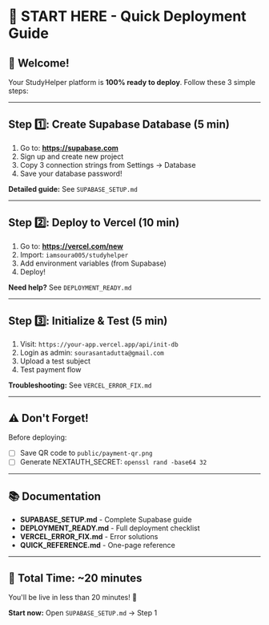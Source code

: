 # 🚀 START HERE - Quick Deployment Guide

## 👋 Welcome!

Your StudyHelper platform is **100% ready to deploy**. Follow these 3 simple steps:

---

## Step 1️⃣: Create Supabase Database (5 min)

1. Go to: **https://supabase.com**
2. Sign up and create new project
3. Copy 3 connection strings from Settings → Database
4. Save your database password!

**Detailed guide:** See `SUPABASE_SETUP.md`

---

## Step 2️⃣: Deploy to Vercel (10 min)

1. Go to: **https://vercel.com/new**
2. Import: `iamsoura005/studyhelper`
3. Add environment variables (from Supabase)
4. Deploy!

**Need help?** See `DEPLOYMENT_READY.md`

---

## Step 3️⃣: Initialize & Test (5 min)

1. Visit: `https://your-app.vercel.app/api/init-db`
2. Login as admin: `sourasantadutta@gmail.com`
3. Upload a test subject
4. Test payment flow

**Troubleshooting:** See `VERCEL_ERROR_FIX.md`

---

## ⚠️ Don't Forget!

Before deploying:
- [ ] Save QR code to `public/payment-qr.png`
- [ ] Generate NEXTAUTH_SECRET: `openssl rand -base64 32`

---

## 📚 Documentation

- **SUPABASE_SETUP.md** - Complete Supabase guide
- **DEPLOYMENT_READY.md** - Full deployment checklist  
- **VERCEL_ERROR_FIX.md** - Error solutions
- **QUICK_REFERENCE.md** - One-page reference

---

## 🎯 Total Time: ~20 minutes

You'll be live in less than 20 minutes! 🚀

**Start now:** Open `SUPABASE_SETUP.md` → Step 1
